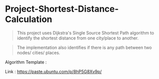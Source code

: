 # Project-Shortest-Distance-Calculation

> This project uses Dijkstra's Single Source Shortest Path algorithm to identify the shortest distance from one city/place to another.

> The implementation also identifies if there is any path between two nodes/ cities/ places. 

Algorithm Template : 

Link : https://paste.ubuntu.com/p/8hP5G8Xv9p/


